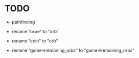 # TODO

- pathfinding

- rename "orbe" to "orb"
- rename "coin" to "orb"
- rename "game->remaning_orbs" to "game->remaining_orbs"
